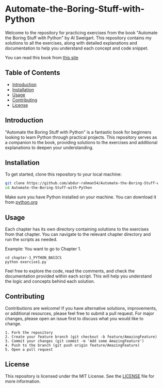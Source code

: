 # Automate-the-Boring-Stuff-with-Python

Welcome to the repository for practicing exercises from the book "Automate the Boring Stuff with Python" by Al Sweigart. This repository contains my solutions to all the exercises, along with detailed explanations and documentation to help you understand each concept and code snippet.

You can read this book from [this site](https://automatetheboringstuff.com/)

## Table of Contents

- [Introduction](#introduction)
- [Installation](#installation)
- [Usage](#usage)
- [Contributing](#contributing)
- [License](#license)

## Introduction

"Automate the Boring Stuff with Python" is a fantastic book for beginners looking to learn Python through practical projects. This repository serves as a companion to the book, providing solutions to the exercises and additional explanations to deepen your understanding.

## Installation

To get started, clone this repository to your local machine:

```bash
git clone https://github.com/abdur-rahman54/Automate-the-Boring-Stuff-with-Python.git
cd Automate-the-Boring-Stuff-with-Python
```

Make sure you have Python installed on your machine. You can download it from [python.org](https://www.python.org)

## Usage
Each chapter has its own directory containing solutions to the exercises from that chapter. You can navigate to the relevant chapter directory and run the scripts as needed.

Example: You want to go to Chapter 1.
```
cd chapter-1_PYTHON_BASICS
python exercise1.py
```

Feel free to explore the code, read the comments, and check the documentation provided within each script. This will help you understand the logic and concepts behind each solution.

## Contributing

Contributions are welcome! If you have alternative solutions, improvements, or additional resources, please feel free to submit a pull request. For major changes, please open an issue first to discuss what you would like to change.

	1. Fork the repository
	2. Create your feature branch (git checkout -b feature/AmazingFeature)
	3. Commit your changes (git commit -m 'Add some AmazingFeature')
	4. Push to the branch (git push origin feature/AmazingFeature)
	5. Open a pull request


## License

This repository is licensed under the MIT License. See the [LICENSE](LICENSE) file for more information.

